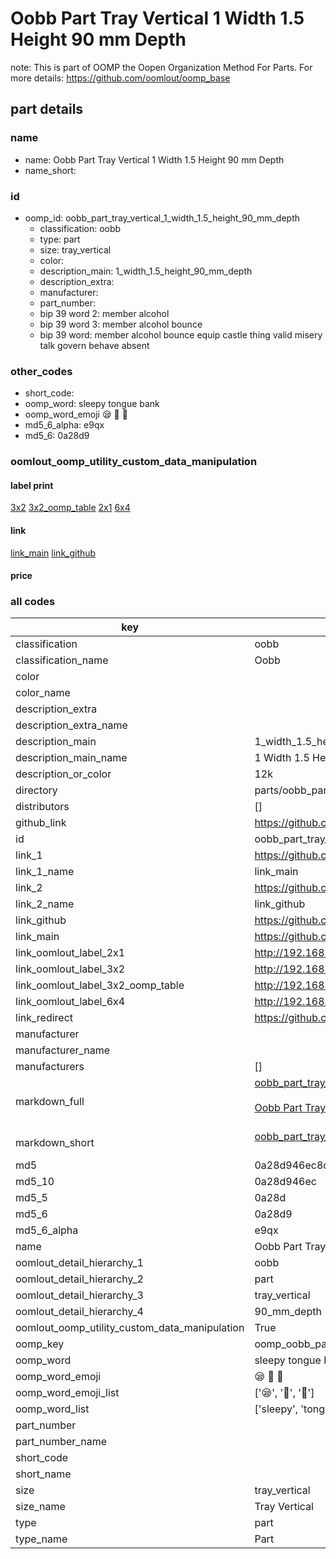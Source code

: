 # Oobb Part Tray Vertical 1 Width 1.5 Height 90 mm Depth  

note: This is part of OOMP the Oopen Organization Method For Parts. For more details: https://github.com/oomlout/oomp_base

##  part details
  







### name
* name: Oobb Part Tray Vertical 1 Width 1.5 Height 90 mm Depth
* name_short: 
### id
* oomp_id: oobb_part_tray_vertical_1_width_1.5_height_90_mm_depth
  * classification: oobb
  * type: part
  * size: tray_vertical
  * color: 
  * description_main: 1_width_1.5_height_90_mm_depth
  * description_extra: 
  * manufacturer: 
  * part_number: 
  * bip 39 word 2: member alcohol
  * bip 39 word 3: member alcohol bounce
  * bip 39 word: member alcohol bounce equip castle thing valid misery talk govern behave absent

### other_codes
* short_code: 
* oomp_word: sleepy tongue bank
* oomp_word_emoji :sleepy: :tongue: :bank:
* md5_6_alpha: e9qx
* md5_6: 0a28d9






### oomlout_oomp_utility_custom_data_manipulation
#### label print
[3x2](http://192.168.1.245:1112/?label=oomp%20e9qx)
[3x2_oomp_table](http://192.168.1.108:1112/?label=oomp%20e9qx)
[2x1](http://192.168.1.242:1112/?label=oomp%20e9qx)
[6x4](http://192.168.1.55:1112/?label=oomp%20e9qx)    

#### link

[link_main](https://github.com/oomlout/oomlout_oomp_version_1_messy/tree/main/parts/oobb_part_tray_vertical_1_width_1.5_height_90_mm_depth) [link_github](https://github.com/oomlout/oomlout_oomp_version_1_messy/tree/main/parts/oobb_part_tray_vertical_1_width_1.5_height_90_mm_depth)                             

#### price







### all codes 
| key | value |  
| --- | --- |  
| classification | oobb |  
| classification_name | Oobb |  
| color |  |  
| color_name |  |  
| description_extra |  |  
| description_extra_name |  |  
| description_main | 1_width_1.5_height_90_mm_depth |  
| description_main_name | 1 Width 1.5 Height 90 mm Depth |  
| description_or_color | 12k |  
| directory | parts/oobb_part_tray_vertical_1_width_1.5_height_90_mm_depth |  
| distributors | [] |  
| github_link | https://github.com/oomlout/oomlout_oomp_part_src/tree/main/parts/oobb_part_tray_vertical_1_width_1.5_height_90_mm_depth |  
| id | oobb_part_tray_vertical_1_width_1.5_height_90_mm_depth |  
| link_1 | https://github.com/oomlout/oomlout_oomp_version_1_messy/tree/main/parts/oobb_part_tray_vertical_1_width_1.5_height_90_mm_depth |  
| link_1_name | link_main |  
| link_2 | https://github.com/oomlout/oomlout_oomp_version_1_messy/tree/main/parts/oobb_part_tray_vertical_1_width_1.5_height_90_mm_depth |  
| link_2_name | link_github |  
| link_github | https://github.com/oomlout/oomlout_oomp_version_1_messy/tree/main/parts/oobb_part_tray_vertical_1_width_1.5_height_90_mm_depth |  
| link_main | https://github.com/oomlout/oomlout_oomp_version_1_messy/tree/main/parts/oobb_part_tray_vertical_1_width_1.5_height_90_mm_depth |  
| link_oomlout_label_2x1 | http://192.168.1.242:1112/?label=oomp%20e9qx |  
| link_oomlout_label_3x2 | http://192.168.1.245:1112/?label=oomp%20e9qx |  
| link_oomlout_label_3x2_oomp_table | http://192.168.1.108:1112/?label=oomp%20e9qx |  
| link_oomlout_label_6x4 | http://192.168.1.55:1112/?label=oomp%20e9qx |  
| link_redirect | https://github.com/oomlout/oomlout_oomp_version_1_messy/tree/main/parts/oobb_part_tray_vertical_1_width_1.5_height_90_mm_depth |  
| manufacturer |  |  
| manufacturer_name |  |  
| manufacturers | [] |  
| markdown_full | [oobb_part_tray_vertical_1_width_1.5_height_90_mm_depth](none)<br>[](none)<br>[Oobb Part Tray Vertical 1 Width 1.5 Height 90 Mm Depth](none)<br><br> |  
| markdown_short | [oobb_part_tray_vertical_1_width_1.5_height_90_mm_depth](none)<br><br> |  
| md5 | 0a28d946ec8dbe1b8291c4c234c18456 |  
| md5_10 | 0a28d946ec |  
| md5_5 | 0a28d |  
| md5_6 | 0a28d9 |  
| md5_6_alpha | e9qx |  
| name | Oobb Part Tray Vertical 1 Width 1.5 Height 90 mm Depth |  
| oomlout_detail_hierarchy_1 | oobb |  
| oomlout_detail_hierarchy_2 | part |  
| oomlout_detail_hierarchy_3 | tray_vertical |  
| oomlout_detail_hierarchy_4 | 90_mm_depth |  
| oomlout_oomp_utility_custom_data_manipulation | True |  
| oomp_key | oomp_oobb_part_tray_vertical_1_width_1.5_height_90_mm_depth |  
| oomp_word | sleepy tongue bank |  
| oomp_word_emoji | :sleepy: :tongue: :bank: |  
| oomp_word_emoji_list | [':sleepy:', ':tongue:', ':bank:'] |  
| oomp_word_list | ['sleepy', 'tongue', 'bank'] |  
| part_number |  |  
| part_number_name |  |  
| short_code |  |  
| short_name |  |  
| size | tray_vertical |  
| size_name | Tray Vertical |  
| type | part |  
| type_name | Part |  
